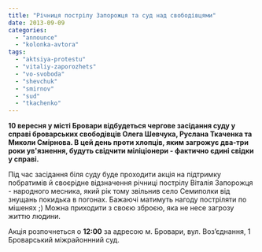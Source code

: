 ```yaml
---
title: "Річниця пострілу Запорожця та суд над свободівцями"
date: 2013-09-09
categories: 
  - "announce"
  - "kolonka-avtora"
tags: 
  - "aktsiya-protestu"
  - "vitaliy-zaporozhets"
  - "vo-svoboda"
  - "shevchuk"
  - "smirnov"
  - "sud"
  - "tkachenko"
---
```


**10 вересня у місті Бровари відбудеться чергове засідання суду у справі броварських свободівців Олега Шевчука, Руслана Ткаченка та Миколи Смірнова. В цей день проти хлопців, яким загрожує два-три роки ув'язнення, будуть свідчити міліціонери - фактично єдині свідки у справі.**

Під час засідання біля суду буде проходити акція на підтримку побратимів й своєрідне відзначення річниці пострілу Віталія Запорожця - народного месника, який рік тому звільнив село Семиполки від знущань покидька в погонах. Бажаючі матимуть нагоду постріляти по мішенях ;) Можна приходити з своєю зброєю, яка не несе загрозу життю людини.

Акція розпочнеться о **12:00** за адресою м. Бровари, вул. Воз’єднання, 1 Броварський міжрайоннний суд.
